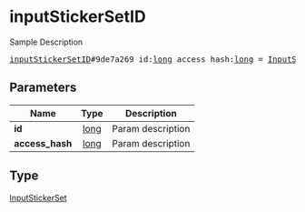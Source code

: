 # inputStickerSetID

Sample Description

<pre>
<a href="../constructor/inputStickerSetID.md">inputStickerSetID</a>#9de7a269 id:<a href="../type/long.md">long</a> access_hash:<a href="../type/long.md">long</a> = <a href="../type/InputStickerSet.md">InputStickerSet</a>;</pre>
## Parameters

| Name | Type | Description |
|------|:----:|-------------|
| **id** | <a href="../type/long.md">long</a> | Param description |
| **access_hash** | <a href="../type/long.md">long</a> | Param description |

## Type

<a href="../type/InputStickerSet.md">InputStickerSet</a>
